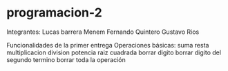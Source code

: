 # programacion-2
 Integrantes:
  Lucas barrera Menem
  Fernando Quintero
  Gustavo Rios

Funcionalidades de la primer entrega
Operaciones básicas:
  suma
  resta
  multiplicacion
  division
  potencia
  raiz cuadrada
  borrar digito
  borrar digito del segundo termino
  borrar toda la operación 

